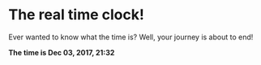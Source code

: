 # The real time clock!

Ever wanted to know what the time is? Well, your journey is about to end!

**The time is Dec 03, 2017, 21:32**